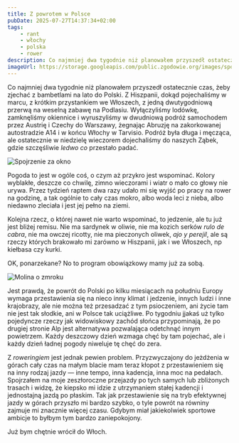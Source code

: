 ```yaml
---
title: Z powrotem w Polsce
pubDate: 2025-07-27T14:37:34+02:00
tags:
    - rant
    - włochy
    - polska
    - rower
description: Co najmniej dwa tygodnie niż planowałem przyszedł ostatecznie czas, żeby zjechać z bambetlami na lato do Polski. Z Hiszpanii, dokąd pojechaliśmy w marcu, z krótkim przystankiem we Włoszech, z jedną dwutygodniową przerwą na weselną zabawę na Podlasiu. Wyłączyliśmy lodówkę, zamknęliśmy okiennice i wyruszyliśmy w dwudniową podróż samochodem przez Austrię i Czechy do Warszawy, żegnając Abruzję na zakorkowanej autostradzie A14 i w końcu Włochy w Tarvisio. Podróż była długa i męcząca, ale ostatecznie w niedzielę wieczorem dojechaliśmy do naszych Ząbek, gdzie szczęśliwie _ledwo co_ przestało padać.
imageUrl: https://storage.googleapis.com/public.zgodowie.org/images/spojrzenie-za-okno.jpg
---
```


Co najmniej dwa tygodnie niż planowałem przyszedł ostatecznie czas, żeby zjechać z bambetlami na lato do Polski. Z Hiszpanii, dokąd pojechaliśmy w marcu, z krótkim przystankiem we Włoszech, z jedną dwutygodniową przerwą na weselną zabawę na Podlasiu. Wyłączyliśmy lodówkę, zamknęliśmy okiennice i wyruszyliśmy w dwudniową podróż samochodem przez Austrię i Czechy do Warszawy, żegnając Abruzję na zakorkowanej autostradzie A14 i w końcu Włochy w Tarvisio. Podróż była długa i męcząca, ale ostatecznie w niedzielę wieczorem dojechaliśmy do naszych Ząbek, gdzie szczęśliwie _ledwo co_ przestało padać.

![Spojrzenie za okno](https://storage.googleapis.com/public.zgodowie.org/images/spojrzenie-za-okno.jpg 'Dolce far niente')

Pogoda to jest w ogóle coś, o czym aż przykro jest wspominać. Kolory wyblakłe, deszcze co chwilę, zimno wieczorami i wiatr o mało co głowy nie urywa. Przez tydzień raptem dwa razy udało mi się wyjść po pracy na rower na godzinę, a tak ogólnie to cały czas mokro, albo woda leci z nieba, albo niedawno zleciała i jest jej pełno na ziemi.

Kolejna rzecz, o której nawet nie warto wspominać, to jedzenie, ale tu już jest bliżej remisu. Nie ma sardynek w oliwie, nie ma kozich serków _rulo de cabra_, nie ma owczej ricotty, nie ma pieczonych oliwek, _ajo y perejil_, ale są rzeczy których brakowało mi zarówno w Hiszpanii, jak i we Włoszech, np kiełbasa czy kurki.

OK, ponarzekane? No to program obowiązkowy mamy już za sobą.

![Molina o zmroku](https://storage.googleapis.com/public.zgodowie.org/images/molina-o-zmroku.jpg 'Uliczka w Molinie tuż przed zmrokiem')

Jest prawdą, że powrót do Polski po kilku miesiącach na południu Europy wymaga przestawienia się na nieco inny klimat i jedzenie, innych ludzi i inne krajobrazy, ale nie można też przesadzać z tym psioczeniem, ani życie tam nie jest tak słodkie, ani w Polsce tak uciążliwe. Po tygodniu jjakaś uż tylko pojedyncze rzeczy jak widowiskowy zachód słońca przypominają, że po drugiej stronie Alp jest alternatywa pozwalająca odetchnąć innym powietrzem. Każdy deszczowy dzień wzmaga chęć by tam pojechać, ale i każdy dzień ładnej pogody niweluje tę chęć do zera.

Z _roweringiem_ jest jednak pewien problem. Przyzwyczajony do jeżdżenia w górach cały czas na małym blacie mam teraz kłopot z przestawieniem się na inny rodzaj jazdy &mdash; inne tempo, inna kadencja, inna moc na pedałach. Spojrzałem na moje zeszłoroczne przejazdy po tych samych lub zbliżonych trasach i widzę, że kiepsko mi idzie z utrzymaniem stałej kadencji i jednostajną jazdą po płaskim. Tak jak przestawienie się na tryb efektywnej jazdy w górach przyszło mi bardzo szybko, o tyle powrót na równiny zajmuje mi znacznie więcej czasu. Gdybym miał jakiekolwiek sportowe ambicje to byłbym tym bardzo zaniepokojony.

Już bym chętnie wrócił do Włoch.
